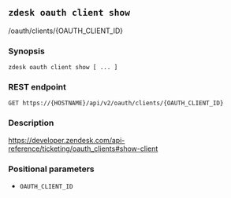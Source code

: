## `zdesk oauth client show`

/oauth/clients/{OAUTH_CLIENT_ID}

### Synopsis

    zdesk oauth client show [ ... ]

### REST endpoint

    GET https://{HOSTNAME}/api/v2/oauth/clients/{OAUTH_CLIENT_ID}

### Description

https://developer.zendesk.com/api-reference/ticketing/oauth_clients#show-client

### Positional parameters

* `OAUTH_CLIENT_ID`


